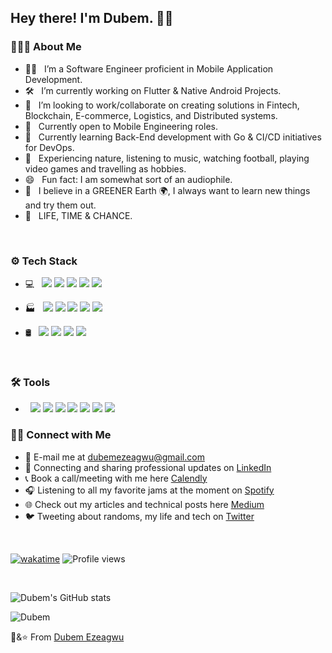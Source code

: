 <h2> Hey there! I'm Dubem. 👋🏽 &nbsp;

<h3> 👨🏽‍💻 About Me </h3>

- 👨🏽 &nbsp; I’m a Software Engineer proficient in Mobile Application Development.
- 🛠 &nbsp; I’m currently working on Flutter & Native Android Projects.
- 🔭 &nbsp; I’m looking to work/collaborate on creating solutions in Fintech, Blockchain, E-commerce, Logistics, and Distributed systems.
- 💼 &nbsp; Currently open to Mobile Engineering roles.
- 🌱 &nbsp; Currently learning Back-End development with Go & CI/CD initiatives for DevOps.
- 🎾 &nbsp; Experiencing nature, listening to music, watching football, playing video games and travelling as hobbies.
- 😄 &nbsp; Fun fact: I am somewhat sort of an audiophile. 
- 💬 &nbsp; I believe in a GREENER Earth 🌍, I always want to learn new things and try them out.
- 🔮 &nbsp; LIFE, TIME & CHANCE. 
  
<br>

<h3> ⚙️ Tech Stack</h3>

- 💻 &nbsp;
            <img src="https://img.shields.io/badge/-Dart-black?style=flat-square&logo=Dart"/> 
            <img src="https://img.shields.io/badge/-Kotlin-black?style=flat-square&logo=kotlin"/>
            <img src="https://img.shields.io/badge/-JavaScript-black?style=flat-square&logo=javascript"/>
            <img src="https://img.shields.io/badge/-Java-black?style=flat-square&logo=android"/>
            <img src="https://img.shields.io/badge/-Go-black?style=flat-square&logo=go"/>
             
- 🏭 &nbsp;
            <img src="https://img.shields.io/badge/-Flutter-black?style=flat-square&logo=Flutter"/>
            <img src="https://img.shields.io/badge/-Android-black?style=flat-square&logo=Android"/>
            <img src="https://img.shields.io/badge/-Nodejs-black?style=flat-square&logo=Node.js"/>
            <img src="https://img.shields.io/badge/-Express-black?style=flat-square&logo=Express"/>
            <img src="https://img.shields.io/badge/-Arduino-black?style=flat-square&logo=arduino"/>

            
  
- 🛢 &nbsp; 
            <img src="https://img.shields.io/badge/-SQLite-black?style=flat-square&logo=SQLite"/>
            <img src="https://img.shields.io/badge/-MongoDB-black?style=flat-square&logo=mongodb"/>
            <img src="https://img.shields.io/badge/-Firebase-black?style=flat-square&logo=firebase"/>
            <img src="https://img.shields.io/badge/-MySQL-black?style=flat-square&logo=mysql"/>
  

<br>

<h3> 🛠️ Tools</h3>

-  &nbsp;
          <img src="https://img.shields.io/badge/-Git-black?style=flat-square&logo=git"/>
          <img src="https://img.shields.io/badge/-Docker-black?style=flat-square&logo=docker"/>
          <img src="https://img.shields.io/badge/-GitHub-black?style=flat-square&logo=github"/>
          <img src="https://img.shields.io/badge/-Postman-black?style=flat-square&logo=postman"/>
          <img src="https://img.shields.io/badge/-VS Code-black?style=flat-square&logo=visualstudiocode"/>
          <img src="https://img.shields.io/badge/-IntelliJ IDEA-black?style=flat-square&logo=intellijidea"/>
          <img src="https://img.shields.io/badge/-Android Studio-black?style=flat-square&logo=androidstudio"/>

 
 </p>
  
<h3> 🤝🏻 Connect with Me </h3>

- 📧 E-mail me at <a href="mailto:dubemezeagwu@gmail.com">dubemezeagwu@gmail.com</a>
- 💼 Connecting and sharing professional updates on <a href="https://www.linkedin.com/in/chukwudubem-ezeagwu-991525177/">LinkedIn</a>
- 📞 Book a call/meeting with me here <a href="https://calendly.com/dubemezeagwu">Calendly</a>
- 🎧 Listening to all my favorite jams at the moment on <a href="https://open.spotify.com/playlist/37i9dQZF1EpocwtlunZfyT?si=57eeacc9649b445c">Spotify</a>
- 🌐 Check out my articles and technical posts here <a href="https://medium.com/@dubemezeagwu">Medium</a>
- 🐦 Tweeting about randoms, my life and tech on <a href="https://twitter.com/wysdubem/">Twitter</a>
  
<br>
  
[![wakatime](https://wakatime.com/badge/user/77383dc3-6ece-48f8-ad4c-c3522ae2efa3.svg)](https://wakatime.com/@77383dc3-6ece-48f8-ad4c-c3522ae2efa3)
![Profile views](https://komarev.com/ghpvc/?username=dubemezeagwu&label=Profile%20views&color=0e75b6&style=flat)



</br>

![Dubem's GitHub stats](https://github-readme-stats.vercel.app/api?username=dubemezeagwu&count_private=true&theme=cobalt&show_icons=true&include_all=true&line_height=20)

<p><img align="center" src="https://github-readme-streak-stats.herokuapp.com/?user=dubemezeagwu&" alt="Dubem" /></p>

💙&⭐️ From [Dubem Ezeagwu](https://github.com/dubemezeagwu)

<!--
**dubemezeagwu/dubemezeagwu** is a ✨ _special_ ✨ repository because its `README.md` (this file) appears on your GitHub profile.

Here are some ideas to get you started:

- 🔭 I’m currently working on ...
- 🌱 I’m currently learning ...
- 👯 I’m looking to collaborate on ...
- 🤔 I’m looking for help with ...
- 💬 Ask me about ...
- 📫 How to reach me: ...
- 😄 Pronouns: ...
- ⚡ Fun fact: ...
-->

